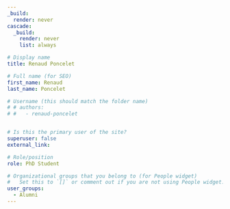 ```yaml
---
_build:
  render: never
cascade:
  _build:
    render: never
    list: always

# Display name
title: Renaud Poncelet

# Full name (for SEO)
first_name: Renaud
last_name: Poncelet

# Username (this should match the folder name)
# # authors:
# #   - renaud-poncelet


# Is this the primary user of the site?
superuser: false
external_link: 

# Role/position
role: PhD Student

# Organizational groups that you belong to (for People widget)
#   Set this to `[]` or comment out if you are not using People widget.
user_groups:
  - Alumni
---
```

